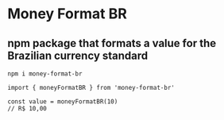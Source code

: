 # Money Format BR

## npm package that formats a value for the Brazilian currency standard

```
npm i money-format-br
```

```
import { moneyFormatBR } from 'money-format-br'
```

```
const value = moneyFormatBR(10)
// R$ 10,00
```

